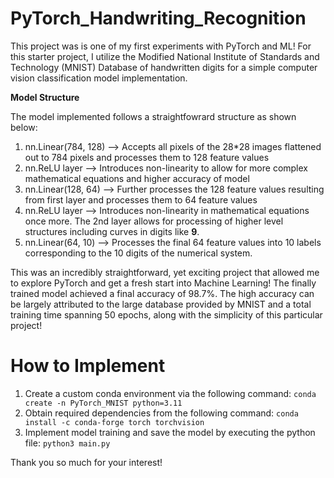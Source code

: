 # PyTorch_Handwriting_Recognition

This project was is one of my first experiments with PyTorch and ML! For this starter project, I utilize the Modified National Institute of Standards and Technology (MNIST) Database of handwritten digits for a simple computer vision classification model implementation.

**Model Structure**

The model implemented follows a straightfowrard structure as shown below:

1. nn.Linear(784, 128) --> Accepts all pixels of the 28*28 images flattened out to 784 pixels and processes them to 128 feature values
2. nn.ReLU layer --> Introduces non-linearity to allow for more complex mathematical equations and higher accuracy of model
3. nn.Linear(128, 64) --> Further processes the 128 feature values resulting from first layer and processes them to 64 feature values
4. nn.ReLU layer --> Introduces non-linearity in mathematical equations once more. The 2nd layer allows for processing of higher level structures including curves in digits like **9**.
5. nn.Linear(64, 10) --> Processes the final 64 feature values into 10 labels corresponding to the 10 digits of the numerical system.

This was an incredibly straightforward, yet exciting project that allowed me to explore PyTorch and get a fresh start into Machine Learning! The finally trained model achieved a final accuracy of 98.7%. The high accuracy can be largely attributed to the large database provided by MNIST and a total training time spanning 50 epochs, along with the simplicity of this particular project! 
  
# How to Implement

1. Create a custom conda environment via the following command: `conda create -n PyTorch_MNIST python=3.11`
2. Obtain required dependencies from the following command: `conda install -c conda-forge torch torchvision`
3. Implement model training and save the model by executing the python file: `python3 main.py`

Thank you so much for your interest!
   
